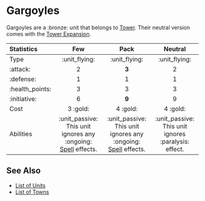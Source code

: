 # Gargoyles

Gargoyles are a :bronze: unit that belongs to [Tower](../towns/tower.md).
Their neutral version comes with the [Tower Expansion](../content.md).


| Statistics | Few | Pack | Neutral |
| :--- | :---: | :---: | :---: |
| Type | :unit_flying: | :unit_flying: | :unit_flying: |
| :attack: | 2 | **3** | 2 |
| :defense: | 1 | 1 | 1 |
| :health_points: | 3 | 3 | 3 |
| :initiative: | 6 | **9** | 9 |
| Cost | 3 :gold: | 4 :gold: | 4 :gold: |
| Abilities | :unit_passive: This unit ignores any :ongoing: [Spell](../spells.md) effects. | :unit_passive: This unit ignores any :ongoing: [Spell](../spells.md) effects. | :unit_passive: This unit ignores :paralysis: effect. |


## See Also

- [List of Units](../units.md)
- [List of Towns](../towns.md)
